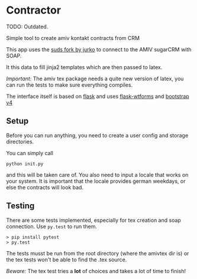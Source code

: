 # Contractor

TODO: Outdated.

Simple tool to create amiv kontakt contracts from CRM

This app uses the [suds fork by jurko](https://bitbucket.org/jurko/suds) to
connect to the AMIV sugarCRM with SOAP.

It this data to fill jinja2 templates which are then passed to latex.

*Important:* The amiv tex package needs a quite new version of latex, you can
run the tests to make sure everything compiles.

The interface itself is based on [flask](flask.pocoo.org) and uses 
[flask-wtforms](flask-wtf.readthedocs.org) and 
[bootstrap v4](v4-alpha.getbootstrap.com)

## Setup

Before you can run anything, you need to create a user config and storage
directories.

You can simply call

```
python init.py
```

and this will be taken care of. You also need to input a locale that works on 
your system. It is important that the locale provides german weekdays, or else
the contracts will look bad.

## Testing

There are some tests implemented, especially for tex creation and soap
connection. Use `py.test` to run them.

```
> pip install pytest
> py.test
```

The tests musst be run from the root directory (where the amivtex dir is) or 
the tex tests won't be able to find the .tex source.

*Beware:* The tex test tries a **lot** of choices and takes a lot of time to
finish!
